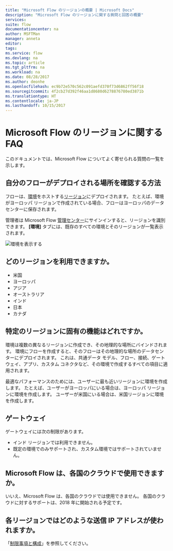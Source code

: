 ```yaml
---
title: "Microsoft Flow のリージョンの概要 | Microsoft Docs"
description: "Microsoft Flow のリージョンに関する質問と回答の概要"
services: 
suite: flow
documentationcenter: na
author: MSFTMan
manager: anneta
editor: 
tags: 
ms.service: flow
ms.devlang: na
ms.topic: article
ms.tgt_pltfrm: na
ms.workload: na
ms.date: 08/28/2017
ms.author: deonhe
ms.openlocfilehash: ec9b72e570c562c091aefd370f73d6862ff56f18
ms.sourcegitcommit: 4f2cb27d392f46aa1d8680d6278876780ed3871b
ms.translationtype: HT
ms.contentlocale: ja-JP
ms.lasthandoff: 10/15/2017
---
```

# <a name="faq-for-regions-in-microsoft-flow"></a>Microsoft Flow のリージョンに関する FAQ
このドキュメントでは、Microsoft Flow についてよく寄せられる質問の一覧を示します。

## <a name="how-do-i-find-out-where-my-flow-is-deployed"></a>自分のフローがデプロイされる場所を確認する方法
フローは、[環境](environments-overview-admin.md)をホストする[リージョン](https://azure.microsoft.com/regions/)にデプロイされます。 たとえば、環境がヨーロッパ リージョンで作成されている場合、フローはヨーロッパのデータ センターに保存されます。

管理者は Microsoft Flow [管理センター](https://admin.flow.microsoft.com)にサインインすると、リージョンを識別できます。 **[環境]** タブには、既存のすべての環境とそのリージョンが一覧表示されます。

![環境を表示する](media/regions-overview/environments-list.png)

## <a name="what-regions-are-available"></a>どのリージョンを利用できますか。
* 米国
* ヨーロッパ
* アジア
* オーストラリア
* インド
* 日本
* カナダ

## <a name="what-features-are-specific-to-a-given-region"></a>特定のリージョンに固有の機能はどれですか。
環境は複数の異なるリージョンに作成でき、その地理的な場所にバインドされます。 環境にフローを作成すると、そのフローはその地理的な場所のデータセンターにデプロイされます。 これは、共通データ モデル、フロー、接続、ゲートウェイ、アプリ、カスタム コネクタなど、その環境で作成するすべての項目に適用されます。

最適なパフォーマンスのためには、ユーザーに最も近いリージョンに環境を作成します。 たとえば、ユーザーがヨーロッパにいる場合は、ヨーロッパ リージョンに環境を作成します。 ユーザーが米国にいる場合は、米国リージョンに環境を作成します。

## <a name="gateways"></a>ゲートウェイ
ゲートウェイには次の制限があります。

* インド リージョンでは利用できません。
* 既定の環境でのみサポートされ、カスタム環境ではサポートされていません。

## <a name="is-microsoft-flow-available-in-national-clouds"></a>Microsoft Flow は、各国のクラウドで使用できますか。
いいえ、Microsoft Flow は、各国のクラウドでは使用できません。 各国のクラウドに対するサポートは、2018 年に開始される予定です。

## <a name="what-outbound-ip-addresses-are-used-in-each-region"></a>各リージョンではどのような送信 IP アドレスが使われますか。
「[制限事項と構成](limits-and-config.md)」を参照してください。

